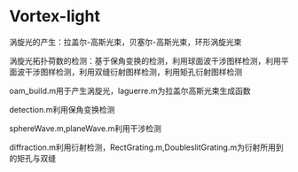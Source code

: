 # Vortex-light
涡旋光的产生：拉盖尔-高斯光束，贝塞尔-高斯光束，环形涡旋光束

涡旋光拓扑荷数的检测：基于保角变换的检测，利用球面波干涉图样检测，利用平面波干涉图样检测，利用双缝衍射图样检测，利用矩孔衍射图样检测

oam_build.m用于产生涡旋光，laguerre.m为拉盖尔高斯光束生成函数

detection.m利用保角变换检测

sphereWave.m,planeWave.m利用干涉检测

diffraction.m利用衍射检测，RectGrating.m,DoubleslitGrating.m为衍射所用到的矩孔与双缝
